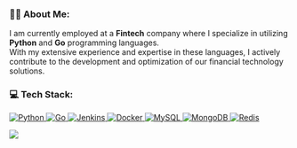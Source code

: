### 👨‍💻 About Me:
I am currently employed at a **Fintech** company where I specialize in utilizing **Python** and **Go** programming languages.  
With my extensive experience and expertise in these languages, I actively contribute to the development and optimization of our financial technology solutions.
### 💻 Tech Stack:
<a href="https://www.python.org" target="_blank" rel="noreferrer"> ![Python](https://img.shields.io/badge/python-3670A0?style=flat&logo=python&logoColor=ffdd54) </a>
<a href="https://golang.org" target="_blank" rel="noreferrer"> ![Go](https://img.shields.io/badge/go-%2300ADD8.svg?style=flat&logo=go&logoColor=white) </a>
<a href="https://www.jenkins.io" target="_blank" rel="noreferrer"> ![Jenkins](https://img.shields.io/badge/jenkins-%232C5263.svg?style=flat&logo=jenkins&logoColor=white) </a>
<a href="https://www.docker.com" target="_blank" rel="noreferrer"> ![Docker](https://img.shields.io/badge/docker-%230db7ed.svg?style=flat&logo=docker&logoColor=white) </a>
<a href="https://www.mysql.com" target="_blank" rel="noreferrer"> ![MySQL](https://img.shields.io/badge/mysql-%2300f.svg?style=flat&logo=mysql&logoColor=white) </a>
<a href="https://www.mongodb.com" target="_blank" rel="noreferrer"> ![MongoDB](https://img.shields.io/badge/MongoDB-%234ea94b.svg?style=flat&logo=mongodb&logoColor=white) </a>
<a href="https://redis.io" target="_blank" rel="noreferrer"> ![Redis](https://img.shields.io/badge/redis-%23DD0031.svg?style=flat&logo=redis&logoColor=white) </a>

![](https://quotes-github-readme.vercel.app/api?type=horizontal&theme=tokyonight)
